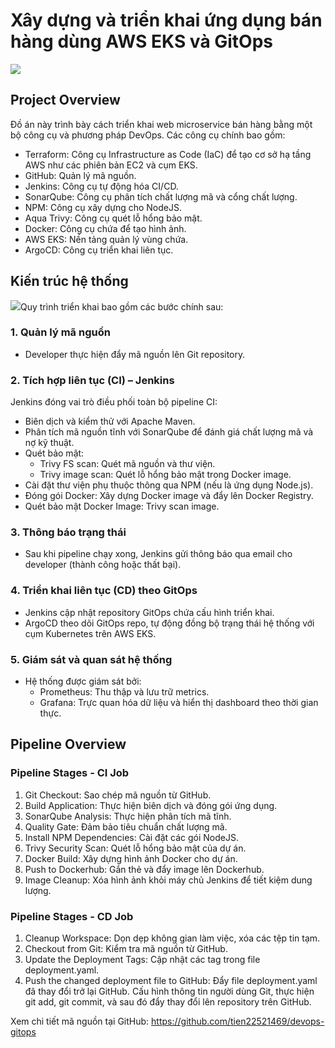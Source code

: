 <!DOCTYPE html>
<html lang="vi">
<head>
  <meta charset="UTF-8">
</head>
<body>
  <h1>Xây dựng và triển khai ứng dụng bán hàng dùng AWS EKS và GitOps</h1>
  <img src="emartapp/nodeapi/images/devops.png" style="max-width: 100%">

  <h2>Project Overview</h2>
  <p>Đồ án này trình bày cách triển khai web microservice bán hàng bằng một bộ công cụ và phương pháp DevOps. Các công cụ chính bao gồm:</p>
  <ul>
    <li>Terraform: Công cụ Infrastructure as Code (IaC) để tạo cơ sở hạ tầng AWS như các phiên bản EC2 và cụm EKS.</li>
    <li>GitHub: Quản lý mã nguồn.</li>
    <li>Jenkins: Công cụ tự động hóa CI/CD.</li>
    <li>SonarQube: Công cụ phân tích chất lượng mã và cổng chất lượng.</li>
    <li>NPM: Công cụ xây dựng cho NodeJS.</li>
    <li>Aqua Trivy: Công cụ quét lỗ hổng bảo mật.</li>
    <li>Docker: Công cụ chứa để tạo hình ảnh.</li>
    <li>AWS EKS: Nền tảng quản lý vùng chứa.</li>
    <li>ArgoCD: Công cụ triển khai liên tục.</li>
    
  </ul>

  <h2>Kiến trúc hệ thống</h2>
  <img src="emartapp/nodeapi/images/micro.png" style="max-width: 100%"
  <p>Quy trình triển khai bao gồm các bước chính sau:</p>

  <h3>1. Quản lý mã nguồn</h3>
  <ul>
    <li>Developer thực hiện đẩy mã nguồn lên Git repository.</li>
  </ul>

  <h3>2. Tích hợp liên tục (CI) – Jenkins</h3>
  <p>Jenkins đóng vai trò điều phối toàn bộ pipeline CI:</p>
  <ul>
    <li>Biên dịch và kiểm thử với Apache Maven.</li>
    <li>Phân tích mã nguồn tĩnh với SonarQube để đánh giá chất lượng mã và nợ kỹ thuật.</li>
    <li>Quét bảo mật:
      <ul>
        <li>Trivy FS scan: Quét mã nguồn và thư viện.</li>
        <li>Trivy image scan: Quét lỗ hổng bảo mật trong Docker image.</li>
      </ul>
    </li>
    <li>Cài đặt thư viện phụ thuộc thông qua NPM (nếu là ứng dụng Node.js).</li>
    <li>Đóng gói Docker: Xây dựng Docker image và đẩy lên Docker Registry.</li>
    <li>Quét bảo mật Docker Image: Trivy scan image.</li>
  </ul>

  <h3>3. Thông báo trạng thái</h3>
  <ul>
    <li>Sau khi pipeline chạy xong, Jenkins gửi thông báo qua email cho developer (thành công hoặc thất bại).</li>
  </ul>

  <h3>4. Triển khai liên tục (CD) theo GitOps</h3>
  <ul>
    <li>Jenkins cập nhật repository GitOps chứa cấu hình triển khai.</li>
    <li>ArgoCD theo dõi GitOps repo, tự động đồng bộ trạng thái hệ thống với cụm Kubernetes trên AWS EKS.</li>
  </ul>

  <h3>5. Giám sát và quan sát hệ thống</h3>
  <ul>
    <li>Hệ thống được giám sát bởi:
      <ul>
        <li>Prometheus: Thu thập và lưu trữ metrics.</li>
        <li>Grafana: Trực quan hóa dữ liệu và hiển thị dashboard theo thời gian thực.</li>
      </ul>
    </li>
  </ul>

  <h2>Pipeline Overview</h2>

  <h3>Pipeline Stages - CI Job</h3>
  <ol>
    <li>Git Checkout: Sao chép mã nguồn từ GitHub.</li>
    <li>Build Application: Thực hiện biên dịch và đóng gói ứng dụng.</li>
    <li>SonarQube Analysis: Thực hiện phân tích mã tĩnh.</li>
    <li>Quality Gate: Đảm bảo tiêu chuẩn chất lượng mã.</li>
    <li>Install NPM Dependencies: Cài đặt các gói NodeJS.</li>
    <li>Trivy Security Scan: Quét lỗ hổng bảo mật của dự án.</li>
    <li>Docker Build: Xây dựng hình ảnh Docker cho dự án.</li>
    <li>Push to Dockerhub: Gắn thẻ và đẩy image lên Dockerhub.</li>
    <li>Image Cleanup: Xóa hình ảnh khỏi máy chủ Jenkins để tiết kiệm dung lượng.</li>
  </ol>

  <h3>Pipeline Stages - CD Job</h3>
  <ol>
    <li>Cleanup Workspace: Dọn dẹp không gian làm việc, xóa các tệp tin tạm.</li>
    <li>Checkout from Git: Kiểm tra mã nguồn từ GitHub.</li>
    <li>Update the Deployment Tags: Cập nhật các tag trong file deployment.yaml.</li>
    <li>Push the changed deployment file to GitHub: Đẩy file deployment.yaml đã thay đổi trở lại GitHub. Cấu hình thông tin người dùng Git, thực hiện git add, git commit, và sau đó đẩy thay đổi lên repository trên GitHub.</li>
  </ol>

  <p>Xem chi tiết mã nguồn tại GitHub: 
    <a href="https://github.com/tien22521469/devops-gitops" target="_blank">
      https://github.com/tien22521469/devops-gitops
    </a>
  </p>
</body>
</html>
